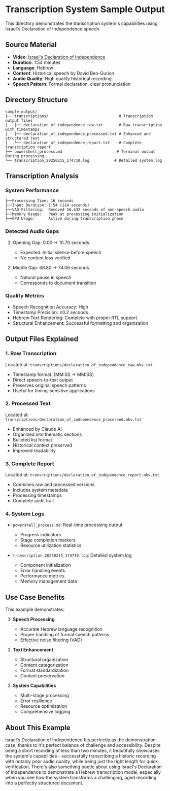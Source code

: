 # Transcription System Sample Output

This directory demonstrates the transcription system's capabilities using Israel's Declaration of Independence speech.

## Source Material
- **Video**: [Israel's Declaration of Independence](https://www.youtube.com/watch?v=VlOGvqSSekc)
- **Duration**: 1:54 minutes
- **Language**: Hebrew
- **Content**: Historical speech by David Ben-Gurion
- **Audio Quality**: High quality historical recording
- **Speech Pattern**: Formal declaration, clear pronunciation

## Directory Structure
```
sample_output/
├── transcriptions/                               # Transcription output files
│   ├── declaration_of_independence_raw.txt       # Raw transcription with timestamps
│   ├── declaration_of_independence_processed.txt # Enhanced and structured text
│   └── declaration_of_independence_report.txt    # Complete transcription report
├── powershell_process.md                        # Terminal output during processing
└── transcription_20250215_174710.log           # Detailed system log
```
## Transcription Analysis
### System Performance

```
├──Processing Time: 16 seconds
├──Input Duration: 1:54 (114 seconds)
├──VAD Filtering:  Removed 36.432 seconds of non-speech audio
├──Memory Usage:   Peak at processing initialization
├──GPU Usage:      Active during transcription phase
```

### Detected Audio Gaps
1. Opening Gap: 0.00 -> 10.70 seconds
   - Expected: Initial silence before speech
   - No content loss verified

2. Middle Gap: 68.80 -> 74.06 seconds
   - Natural pause in speech
   - Corresponds to document transition

### Quality Metrics
- Speech Recognition Accuracy: High
- Timestamp Precision: ±0.2 seconds
- Hebrew Text Rendering: Complete with proper RTL support
- Structural Enhancement: Successful formatting and organization

## Output Files Explained

### 1. Raw Transcription
Located at: `transcriptions/declaration_of_independence_raw.mkv.txt`
- Timestamp format: [MM:SS -> MM:SS]
- Direct speech-to-text output
- Preserves original speech patterns
- Useful for timing-sensitive applications

### 2. Processed Text
Located at: `transcriptions/declaration_of_independence_processed.mkv.txt`
- Enhanced by Claude AI
- Organized into thematic sections
- Bulleted list format
- Historical context preserved
- Improved readability

### 3. Complete Report
Located at: `transcriptions/declaration_of_independence_report.mkv.txt`
- Combines raw and processed versions
- Includes system metadata
- Processing timestamps
- Complete audit trail

### 4. System Logs
- `powershell_process.md`: Real-time processing output
  - Progress indicators
  - Stage completion markers
  - Resource utilization statistics

- `transcription_20250215_174710.log`: Detailed system log
  - Component initialization
  - Error handling events
  - Performance metrics
  - Memory management data

## Use Case Benefits

This example demonstrates:
1. **Speech Processing**
   - Accurate Hebrew language recognition
   - Proper handling of formal speech patterns
   - Effective noise filtering (VAD)

2. **Text Enhancement**
   - Structural organization
   - Content categorization
   - Format standardization
   - Context preservation

3. **System Capabilities**
   - Multi-stage processing
   - Error resilience
   - Resource optimization
   - Comprehensive logging

## About This Example

Israel's Declaration of Independence fits perfectly as the demonstration case, thanks to it's perfect balance of challenge and accessibility. Despite being a short recording of less than two minutes, it beautifully showcases the system's capabilities - successfully transcribing a historic recording with notably poor audio quality, while being just the right length for quick verification. There's also something poetic about using Israel's Declaration of Independence to demonstrate a Hebrew transcription model, especially when you see how the system transforms a challenging, aged recording into a perfectly structured document.
